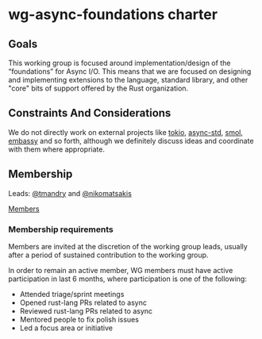 # wg-async-foundations charter
<!--
 Provide an introduction summarising the goals and motivation behind your
 project group.
-->

## Goals

<!--
 Explain what changes you'd like to see your group your group to focus on, and
 how you plan to approach these issues. Focus on explaining the highest possible
 level of your change.
-->

This working group is focused around implementation/design of the “foundations” for Async I/O. This means that we are focused on designing and implementing extensions to the language, standard library, and other "core" bits of support offered by the Rust organization.

## Constraints And Considerations

We do not directly work on external projects like [tokio], [async-std], [smol], [embassy] and so forth, although we definitely discuss ideas and coordinate with them where appropriate.

[tokio]: https://tokio.rs/
[async-std]: https://async.rs/
[smol]: https://github.com/smol-rs/smol/
[embassy]: https://github.com/akiles/embassy


<!--
 Explain the scope of your group, what you have chosen not to include in
 your goals, and your motivations behind making them non-goals.
-->

## Membership

Leads: [@tmandry] and [@nikomatsakis]

[Members]

[@tmandry]: https://github.com/tmandry
[@nikomatsakis]: https://github.com/nikomatsakis
[Members]: https://www.rust-lang.org/governance/wgs/wg-async-foundations

### Membership requirements

Members are invited at the discretion of the working group leads, usually after a period of sustained contribution to the working group.

In order to remain an active member, WG members must have active participation in last 6 months, where participation is one of the following:

* Attended triage/sprint meetings
* Opened rust-lang PRs related to async
* Reviewed rust-lang PRs related to async
* Mentored people to fix polish issues
* Led a focus area or initiative
